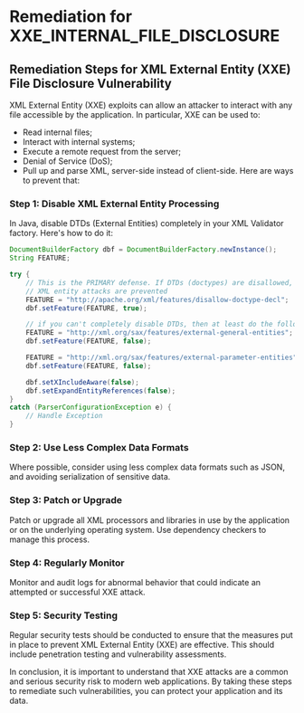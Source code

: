 # Remediation for XXE_INTERNAL_FILE_DISCLOSURE

## Remediation Steps for XML External Entity (XXE) File Disclosure Vulnerability 

XML External Entity (XXE) exploits can allow an attacker to interact with any file accessible by the application. In particular, XXE can be used to:
- Read internal files;
- Interact with internal systems; 
- Execute a remote request from the server;
- Denial of Service (DoS);
- Pull up and parse XML, server-side instead of client-side.
Here are ways to prevent that:

### Step 1: Disable XML External Entity Processing

In Java, disable DTDs (External Entities) completely in your XML Validator factory. Here's how to do it:

```java
DocumentBuilderFactory dbf = DocumentBuilderFactory.newInstance();
String FEATURE;

try {
    // This is the PRIMARY defense. If DTDs (doctypes) are disallowed, almost all 
    // XML entity attacks are prevented
    FEATURE = "http://apache.org/xml/features/disallow-doctype-decl";
    dbf.setFeature(FEATURE, true);

    // if you can't completely disable DTDs, then at least do the following:
    FEATURE = "http://xml.org/sax/features/external-general-entities";
    dbf.setFeature(FEATURE, false);

    FEATURE = "http://xml.org/sax/features/external-parameter-entities";
    dbf.setFeature(FEATURE, false);

    dbf.setXIncludeAware(false);
    dbf.setExpandEntityReferences(false);
} 
catch (ParserConfigurationException e) {
    // Handle Exception
}
```
### Step 2: Use Less Complex Data Formats

Where possible, consider using less complex data formats such as JSON, and avoiding serialization of sensitive data.

### Step 3: Patch or Upgrade

Patch or upgrade all XML processors and libraries in use by the application or on the underlying operating system. Use dependency checkers to manage this process.

### Step 4: Regularly Monitor

Monitor and audit logs for abnormal behavior that could indicate an attempted or successful XXE attack. 

### Step 5: Security Testing 

Regular security tests should be conducted to ensure that the measures put in place to prevent XML External Entity (XXE) are effective. This should include penetration testing and vulnerability assessments. 

In conclusion, it is important to understand that XXE attacks are a common and serious security risk to modern web applications. By taking these steps to remediate such vulnerabilities, you can protect your application and its data.